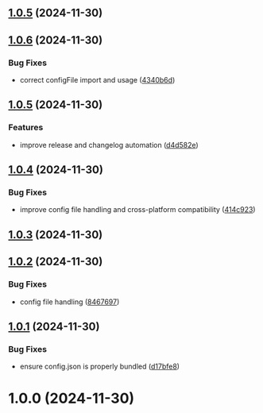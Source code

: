 ## [1.0.5](https://github.com/Zaid-maker/top-github-users-action/compare/v1.0.6...v1.0.5) (2024-11-30)



## [1.0.6](https://github.com/Zaid-maker/top-github-users-action/compare/v1.0.5...v1.0.6) (2024-11-30)


### Bug Fixes

* correct configFile import and usage ([4340b6d](https://github.com/Zaid-maker/top-github-users-action/commit/4340b6d6a7ed665fd2aad311e1abf9d57fdea1c7))



## [1.0.5](https://github.com/Zaid-maker/top-github-users-action/compare/v1.0.4...v1.0.5) (2024-11-30)


### Features

* improve release and changelog automation ([d4d582e](https://github.com/Zaid-maker/top-github-users-action/commit/d4d582e8c31f9753114cd1c96f57b4000c6916a1))



## [1.0.4](https://github.com/Zaid-maker/top-github-users-action/compare/v1.0.3...v1.0.4) (2024-11-30)


### Bug Fixes

* improve config file handling and cross-platform compatibility ([414c923](https://github.com/Zaid-maker/top-github-users-action/commit/414c92394601c155170d183ece75892c5aa923bb))



## [1.0.3](https://github.com/Zaid-maker/top-github-users-action/compare/v1.0.2...v1.0.3) (2024-11-30)



## [1.0.2](https://github.com/Zaid-maker/top-github-users-action/compare/v1.0.1...v1.0.2) (2024-11-30)


### Bug Fixes

* config file handling ([8467697](https://github.com/Zaid-maker/top-github-users-action/commit/84676972fb919f2f465c7bfb656bf12608f6cc4e))



## [1.0.1](https://github.com/Zaid-maker/top-github-users-action/compare/v1.0.0...v1.0.1) (2024-11-30)


### Bug Fixes

* ensure config.json is properly bundled ([d17bfe8](https://github.com/Zaid-maker/top-github-users-action/commit/d17bfe8698f5d066473053cbd80887df89d89853))



# 1.0.0 (2024-11-30)



